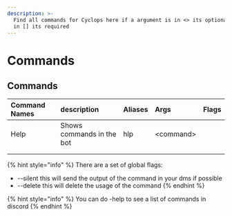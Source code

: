 ```yaml
---
description: >-
  Find all commands for Cyclops here if a argument is in <> its optional if its
  in [] its required
---
```


# Commands

## Commands

| Command Names | description | Aliases | Args | Flags |
| :--- | :--- | :--- | :--- | :--- |
| Help | Shows commands in the bot | hlp | &lt;command&gt; |  |
|  |  |  |  |  |
|  |  |  |  |  |

{% hint style="info" %}
There are a set of global flags:

* --silent this will send the output of the command in your dms if possible
* --delete this will delete the usage of the command
{% endhint %}

{% hint style="info" %}
You can do -help to see a list of commands in discord
{% endhint %}



